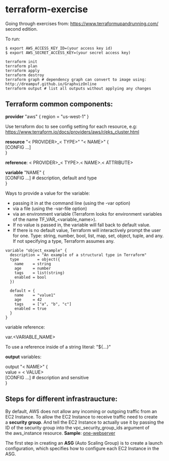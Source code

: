 # terraform-exercise

Going through exercises from: https://www.terraformupandrunning.com/ second edition.

To run:
```
$ export AWS_ACCESS_KEY_ID=(your access key id)
$ export AWS_SECRET_ACCESS_KEY=(your secret access key)

terraform init
terraform plan
terraform apply
terraform destroy
terraform graph # dependency graph can convert to image using: http://dreampuf.github.io/GraphvizOnline 
terraform output # list all outputs without applying any changes
```

## Terraform common components:
**provider** "aws" {
  region = "us-west-1"
}

Use terraform doc to see config setting for each resource, e.g: https://www.terraform.io/docs/providers/aws/r/eks_cluster.html

**resource** "< PROVIDER>_< TYPE>" "< NAME>" { <br>
  [CONFIG ...]<br>
}

**reference**: < PROVIDER>_< TYPE>.< NAME>.< ATTRIBUTE>

**variable** "NAME" {<br>
  [CONFIG ...] # description, default and type<br>
}

Ways to provide a value for the variable:
* passing it in at the command line (using the -var option)
* via a file (using the -var-file option)
* via an environment variable (Terraform looks for environment variables of the name TF_VAR_<variable_name>). 
* If no value is passed in, the variable will fall back to default value. 
* If there is no default value, Terraform will interactively prompt the user for one.
Type: string, number, bool, list, map, set, object, tuple, and any. If not specifying a type, Terraform assumes any.
```
variable "object_example" {
  description = "An example of a structural type in Terraform"
  type        = object({
    name    = string
    age     = number
    tags    = list(string)
    enabled = bool
  })

  default = {
    name    = "value1"
    age     = 42
    tags    = ["a", "b", "c"]
    enabled = true
  }
}
```
variable reference:

var.<VARIABLE_NAME>

To use a reference inside of a string literal: "${...}"

**output** variables:

output "< NAME>" {<br>
  value = < VALUE><br>
  [CONFIG ...] # description and sensitive <br>
}

## Steps for different infrastraucture:
By default, AWS does not allow any incoming or outgoing traffic from an EC2 Instance. To allow the EC2 Instance to receive traffic need to create a **security group**. And tell the EC2 Instance to actually use it by passing the ID of the security group into the vpc_security_group_ids argument of the aws_instance resource. **Sample**: [one-webserver](one-webserver/main.tf) 

The first step in creating an **ASG** (Auto Scaling Group) is to create a launch configuration, which specifies how to configure each EC2 Instance in the ASG.
